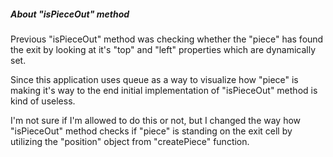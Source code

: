 ##### About "isPieceOut" method

Previous "isPieceOut" method was checking whether the "piece" has found the exit by looking at it's "top" and "left" properties which are dynamically set.

Since this application uses queue as a way to visualize how "piece" is making it's way to the end initial implementation of "isPieceOut" method is kind of useless.

I'm not sure if I'm allowed to do this or not, but I changed the way how "isPieceOut" method checks if "piece" is standing on the exit cell by utilizing the "position" object from "createPiece" function.
